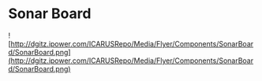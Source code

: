 # Sonar Board #
![http://dgitz.ipower.com/ICARUSRepo/Media/Flyer/Components/SonarBoard/SonarBoard.png](http://dgitz.ipower.com/ICARUSRepo/Media/Flyer/Components/SonarBoard/SonarBoard.png)